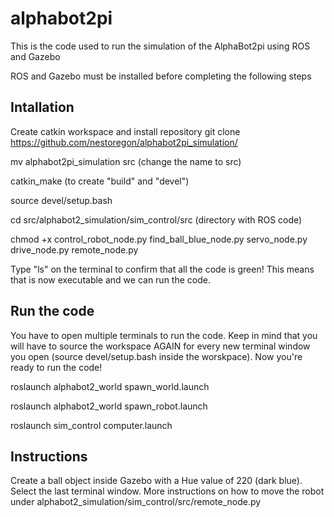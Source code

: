 # alphabot2pi
This is the code used to run the simulation of the AlphaBot2pi using ROS and Gazebo

ROS and Gazebo must be installed before completing the following steps

## Intallation
Create catkin workspace and install repository
git clone https://github.com/nestoregon/alphabot2pi_simulation/

mv alphabot2pi_simulation src (change the name to src)

catkin_make (to create "build" and "devel")

source devel/setup.bash

cd src/alphabot2_simulation/sim_control/src (directory with ROS code)

chmod  +x control_robot_node.py find_ball_blue_node.py servo_node.py drive_node.py remote_node.py

Type "ls" on the terminal to confirm that all the code is green! This means that is now executable and we can run the code.

## Run the code

You have to open multiple terminals to run the code. Keep in mind that you will have to source the workspace AGAIN for every new terminal window you open (source devel/setup.bash inside the worskpace). Now you're ready to run the code!

roslaunch alphabot2_world spawn_world.launch

roslaunch alphabot2_world spawn_robot.launch

roslaunch sim_control computer.launch

## Instructions
Create a ball object inside Gazebo with a Hue value of 220 (dark blue).
Select the last terminal window. More instructions on how to move the robot under alphabot2_simulation/sim_control/src/remote_node.py
